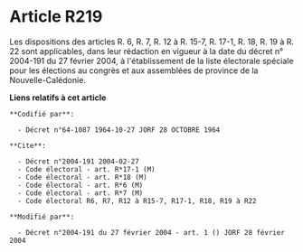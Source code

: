 # Article R219

Les dispositions des articles R. 6, R. 7, R. 12 à R. 15-7, R. 17-1, R. 18, R. 19 à R. 22 sont applicables, dans leur
rédaction en vigueur à la date du décret n° 2004-191 du 27 février 2004, à l'établissement de la liste électorale spéciale
pour les élections au congrès et aux assemblées de province de la Nouvelle-Calédonie.

**Liens relatifs à cet article**

	**Codifié par**:

	  - Décret n°64-1087 1964-10-27 JORF 28 OCTOBRE 1964

	**Cite**:

	  - Décret n°2004-191 2004-02-27
	  - Code électoral - art. R*17-1 (M)
	  - Code électoral - art. R*18 (M)
	  - Code électoral - art. R*6 (M)
	  - Code électoral - art. R*7 (M)
	  - Code électoral R6, R7, R12 à R15-7, R17-1, R18, R19 à R22

	**Modifié par**:

	  - Décret n°2004-191 du 27 février 2004 - art. 1 () JORF 28 février 2004
